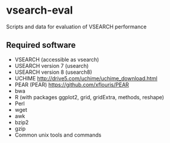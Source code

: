 # vsearch-eval
Scripts and data for evaluation of VSEARCH performance

## Required software

* VSEARCH (accessible as vsearch)
* USEARCH version 7 (usearch)
* USEARCH version 8 (usearch8)
* UCHIME http://drive5.com/uchime/uchime_download.html
* PEAR (PEAR) https://github.com/xflouris/PEAR
* bwa
* R (with packages ggplot2, grid, gridExtra, methods, reshape)
* Perl
* wget
* awk
* bzip2
* gzip
* Common unix tools and commands
